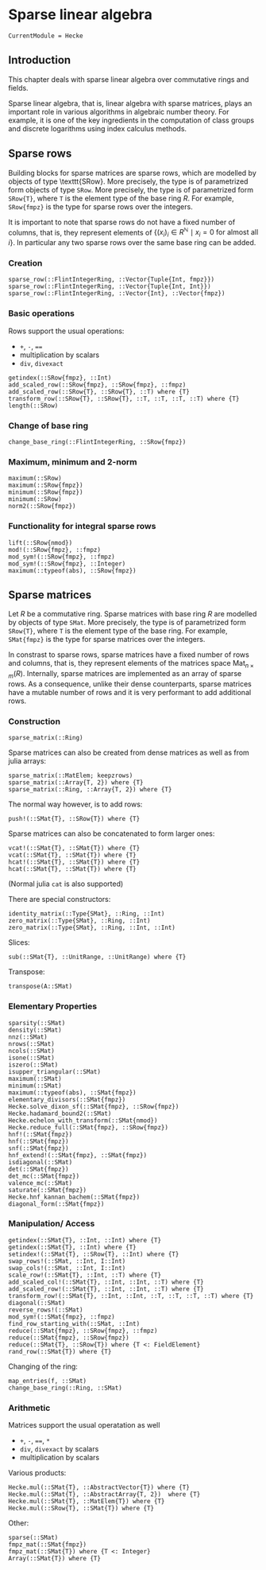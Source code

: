 # Sparse linear algebra

```@meta
CurrentModule = Hecke
```

## Introduction

This chapter deals with sparse linear algebra over commutative rings and fields.

Sparse linear algebra, that is, linear algebra with sparse matrices, 
plays an important role in various algorithms in algebraic number theory. For
example, it is one of the key ingredients in the computation of class groups
and discrete logarithms using index calculus methods.

## Sparse rows

Building blocks for sparse matrices are sparse rows, which are modelled by
objects of type \texttt{SRow}. More precisely, the type is of parametrized form
objects of type `SRow`. More precisely, the type is of parametrized form
`SRow{T}`, where `T` is the element type of the base ring $R$. For example,
`SRow{fmpz}` is the type for sparse rows over the integers.

It is important to note that sparse rows do not have a fixed number of columns,
that is, they represent elements of
$\{ (x_i)_i \in R^{\mathbb{N}} \mid x_i = 0 \text{ for almost all }i\}$.
In particular any two sparse rows over the same base ring can be added.

### Creation

```@docs
sparse_row(::FlintIntegerRing, ::Vector{Tuple{Int, fmpz}})
sparse_row(::FlintIntegerRing, ::Vector{Tuple{Int, Int}})
sparse_row(::FlintIntegerRing, ::Vector{Int}, ::Vector{fmpz})
```

### Basic operations

Rows support the usual operations:

- `+`, `-`, `==`
- multiplication by scalars
- `div`, `divexact`

```@docs
getindex(::SRow{fmpz}, ::Int)
add_scaled_row(::SRow{fmpz}, ::SRow{fmpz}, ::fmpz)
add_scaled_row(::SRow{T}, ::SRow{T}, ::T) where {T}
transform_row(::SRow{T}, ::SRow{T}, ::T, ::T, ::T, ::T) where {T}
length(::SRow)
```

### Change of base ring

```@docs
change_base_ring(::FlintIntegerRing, ::SRow{fmpz})
```

### Maximum, minimum and 2-norm

```@docs
maximum(::SRow)
maximum(::SRow{fmpz})
minimum(::SRow{fmpz})
minimum(::SRow)
norm2(::SRow{fmpz})
```

### Functionality for integral sparse rows

```@docs
lift(::SRow{nmod})
mod!(::SRow{fmpz}, ::fmpz)
mod_sym!(::SRow{fmpz}, ::fmpz)
mod_sym!(::SRow{fmpz}, ::Integer)
maximum(::typeof(abs), ::SRow{fmpz})
```

## Sparse matrices

Let $R$ be a commutative ring. Sparse matrices with base ring $R$ are modelled by
objects of type `SMat`. More precisely, the type is of parametrized form `SRow{T}`, where `T` is the element type of the base ring.
For example, `SMat{fmpz}` is the type for sparse matrices over the integers.

In constrast to sparse rows, sparse matrices have a fixed number of rows and columns,
that is, they represent elements of the matrices space $\mathrm{Mat}_{n\times m}(R)$.
Internally, sparse matrices are implemented as an array of sparse rows. 
As a consequence, unlike their dense counterparts, sparse matrices have a mutable number of rows and it is very performant to add additional rows.

### Construction
```@docs
sparse_matrix(::Ring)
```

Sparse matrices can also be created from dense matrices as well as from julia arrays:

```@docs
sparse_matrix(::MatElem; keepzrows)
sparse_matrix(::Array{T, 2}) where {T}
sparse_matrix(::Ring, ::Array{T, 2}) where {T}
```
The normal way however, is to add rows:

```@docs
push!(::SMat{T}, ::SRow{T}) where {T}
```

Sparse matrices can also be concatenated to form larger ones:
```@docs
vcat!(::SMat{T}, ::SMat{T}) where {T}
vcat(::SMat{T}, ::SMat{T}) where {T}
hcat!(::SMat{T}, ::SMat{T}) where {T}
hcat(::SMat{T}, ::SMat{T}) where {T}
```
(Normal julia ``cat`` is also supported)

There are special constructors:
```@docs
identity_matrix(::Type{SMat}, ::Ring, ::Int)
zero_matrix(::Type{SMat}, ::Ring, ::Int)
zero_matrix(::Type{SMat}, ::Ring, ::Int, ::Int)
```
Slices:
```@docs
sub(::SMat{T}, ::UnitRange, ::UnitRange) where {T}
```

Transpose:
```@docs
transpose(A::SMat)
```

### Elementary Properties
```@docs
sparsity(::SMat)
density(::SMat)
nnz(::SMat)
nrows(::SMat)
ncols(::SMat)
isone(::SMat)
iszero(::SMat)
isupper_triangular(::SMat)
maximum(::SMat)
minimum(::SMat)
maximum(::typeof(abs), ::SMat{fmpz})
elementary_divisors(::SMat{fmpz})
Hecke.solve_dixon_sf(::SMat{fmpz}, ::SRow{fmpz})
Hecke.hadamard_bound2(::SMat)
Hecke.echelon_with_transform(::SMat{nmod})
Hecke.reduce_full(::SMat{fmpz}, ::SRow{fmpz})
hnf!(::SMat{fmpz})
hnf(::SMat{fmpz})
snf(::SMat{fmpz})
hnf_extend!(::SMat{fmpz}, ::SMat{fmpz})
isdiagonal(::SMat)
det(::SMat{fmpz})
det_mc(::SMat{fmpz})
valence_mc(::SMat)
saturate(::SMat{fmpz})
Hecke.hnf_kannan_bachem(::SMat{fmpz})
diagonal_form(::SMat{fmpz})
```
### Manipulation/ Access
```@docs
getindex(::SMat{T}, ::Int, ::Int) where {T}
getindex(::SMat{T}, ::Int) where {T}
setindex!(::SMat{T}, ::SRow{T}, ::Int) where {T}
swap_rows!(::SMat, ::Int, I::Int)
swap_cols!(::SMat, ::Int, I::Int)
scale_row!(::SMat{T}, ::Int, ::T) where {T}
add_scaled_col!(::SMat{T}, ::Int, ::Int, ::T) where {T}
add_scaled_row!(::SMat{T}, ::Int, ::Int, ::T) where {T}
transform_row!(::SMat{T}, ::Int, ::Int, ::T, ::T, ::T, ::T) where {T}
diagonal(::SMat)
reverse_rows!(::SMat)
mod_sym!(::SMat{fmpz}, ::fmpz)
find_row_starting_with(::SMat, ::Int)
reduce(::SMat{fmpz}, ::SRow{fmpz}, ::fmpz)
reduce(::SMat{fmpz}, ::SRow{fmpz})
reduce(::SMat{T}, ::SRow{T}) where {T <: FieldElement}
rand_row(::SMat{T}) where {T}
```

Changing of the ring:
```@docs
map_entries(f, ::SMat)
change_base_ring(::Ring, ::SMat)
```

### Arithmetic
Matrices support the usual operatation as well

- `+`, `-`, `==`, `*`
- `div`, `divexact` by scalars
- multiplication by scalars

Various products:
```@docs
Hecke.mul(::SMat{T}, ::AbstractVector{T}) where {T}
Hecke.mul(::SMat{T}, ::AbstractArray{T, 2})  where {T}
Hecke.mul(::SMat{T}, ::MatElem{T}) where {T}
Hecke.mul(::SRow{T}, ::SMat{T}) where {T}
```

Other:
```@docs
sparse(::SMat)
fmpz_mat(::SMat{fmpz})
fmpz_mat(::SMat{T}) where {T <: Integer}
Array(::SMat{T}) where {T}
```

